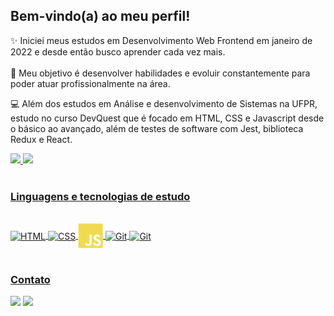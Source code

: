 ## Bem-vindo(a) ao meu perfil! 

✨ Iniciei meus estudos em Desenvolvimento Web Frontend em janeiro de 2022 e desde então busco aprender cada vez mais. <br>
<br>
🚩 Meu objetivo é desenvolver habilidades e evoluir constantemente para poder atuar profissionalmente na área. <br>

💻 Além dos estudos em Análise e desenvolvimento de Sistemas na UFPR, estudo no curso DevQuest que é focado em HTML, CSS e Javascript desde o básico ao avançado, além de    testes de software com Jest, biblioteca Redux e React.<br>

 <div>
  <a href="https://github.com/EmillyWolski">
  <img height="180em" src="https://github-readme-stats.vercel.app/api?username=EmillyWolski&show_icons=true&theme=radical&include_all_commits=true&count_private=true"/>
  <img height="180em" src="https://github-readme-stats.vercel.app/api/top-langs/?username=EmillyWolski&layout=compact&langs_count=6&theme=radical"/>
</div>
<br>
 
### Linguagens e tecnologias de estudo
<div style="display: inline_block"><br>
  <img align="center" title="HTML"alt="HTML" height="40"width="40" src="https://cdn.jsdelivr.net/gh/devicons/devicon/icons/html5/html5-plain-wordmark.svg">
  <img align="center" title="CSS"alt="CSS" height="40"width="40" src="https://cdn.jsdelivr.net/gh/devicons/devicon/icons/css3/css3-plain-wordmark.svg">
  <img align="center" title="Javascript" alt="Javascript" height="40"width="40" src="https://raw.githubusercontent.com/devicons/devicon/master/icons/javascript/javascript-plain.svg">
  <img align="center" title="Git"alt="Git" height="40"width="40" src="https://cdn.jsdelivr.net/gh/devicons/devicon/icons/git/git-plain-wordmark.svg" />
  <img align="center" title="Vs Code"alt="Git" height="40"width="40" src="https://cdn.jsdelivr.net/gh/devicons/devicon/icons/vscode/vscode-original-wordmark.svg" />
</div>
 
 <br>
 
### Contato
<div> 
  <a href = "mailto:emilly.wolski@gmail.com"><img src="https://img.shields.io/badge/-Gmail-%23333?style=for-the-badge&logo=gmail&logoColor=red" target="_blank"></a> 
  <a href="https://www.linkedin.com/in/emilly-wolski" target="_blank"><img src="https://img.shields.io/badge/-LinkedIn-%230077B5?style=for-the-badge&logo=linkedin&logoColor=white" target="_blank"></a> 
</div>
